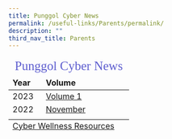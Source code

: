```yaml
---
title: Punggol Cyber News
permalink: /useful-links/Parents/permalink/
description: ""
third_nav_title: Parents
---
```

<table>
<thead>
	<tr><td colspan=2 style="font-family:impact; font-size:25px; color:rgb(94,94,207)">Punggol Cyber News</td>
	</tr>
	<tr style="font-weight:bold">
			<td width=50>Year</td>
			<td>Volume</td>
		</tr>
</thead>
	<tbody>	
		<tr>
			<td style="border: solid 0px black">2023</td>
			<td style="border: solid 0px black"><a href="https://go.gov.sg/punggolcyberwellness" target="_blank">Volume 1</a></td>
		</tr>
		<tr >
		<td style="border: solid 0px black">2022</td>
	<td style="border: solid 0px black"><a href="/files/CN-Nov2022.pdf" target="_blank">November</a></td>
		</tr>
		<tr><td></td></tr>
		<tfoot>
			<tr>
				<td colspan=3>
				<a href="/files/Cyber%20Wellness/CyberWellnessResource.pdf" target="_blank">Cyber Wellness Resources</a></td>
			</tr>
	</tfoot>
	</tbody>
	</table>
